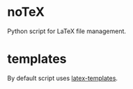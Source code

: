 # noTeX
Python script for LaTeX file management.

# templates
By default script uses [latex-templates](https://github.com/straightchlorine/latex-template).
